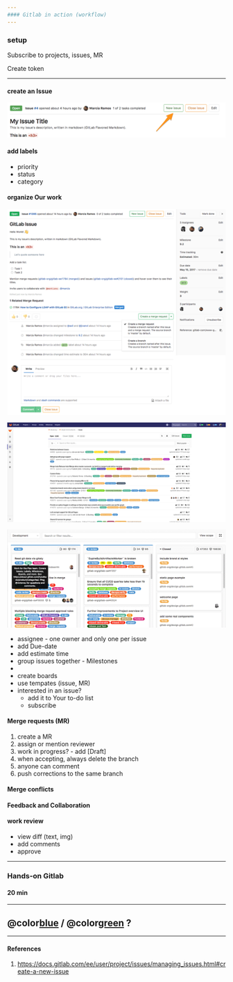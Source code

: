 ```yaml
---
#### Gitlab in action (workflow)
---
```


### setup

Subscribe to projects, issues, MR

Create token

---

#### create an Issue

![](assets/img/new_issue_from_open_issue.png)

#### add labels

- priority
- status
- category

#### organize Our work

![](assets/img/issues_main_view.png)

![](assets/img/project_issues_list_view.png)

![](assets/img/issue_board.png)

- assignee - one owner and only one per issue
- add Due-date
- add estimate time
- group issues together - Milestones
-
- create boards
- use tempates (issue, MR)
- interested in an issue?
  - add it to Your to-do list
  - subscribe

#### Merge requests (MR)

1. create a MR
2. assign or mention reviewer
3. work in progress? - add [Draft]
4. when accepting, always delete the branch
5. anyone can comment
6. push corrections to the same branch

#### Merge conflicts

#### Feedback and Collaboration

#### work review

- view diff (text, img)
- add comments
- approve

---

### Hands-on Gitlab

#### 20 min

---

## @color[blue](Q) / @color[green](A) ?

---

#### References

1. https://docs.gitlab.com/ee/user/project/issues/managing_issues.html#create-a-new-issue
